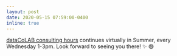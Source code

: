 ```yaml
---
layout: post
date: 2020-05-15 07:59:00-0400
inline: true
---
```


[dataCoLAB consulting hours](https://cmu-lib.github.io/data-colab/consulting.html) continues virtually in Summer, every Wednesday 1-3pm. Look forward to seeing you there! :sparkles: :smile:
